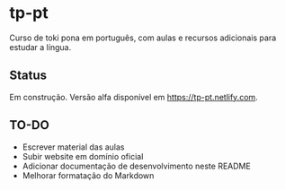 # tp-pt

Curso de toki pona em português, com aulas e recursos adicionais para estudar a língua.

## Status

Em construção. Versão alfa disponível em https://tp-pt.netlify.com.

## TO-DO

- Escrever material das aulas
- Subir website em domínio oficial
- Adicionar documentação de desenvolvimento neste README
- Melhorar formatação do Markdown
